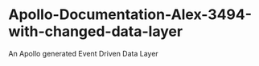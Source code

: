 # Apollo-Documentation-Alex-3494-with-changed-data-layer
An Apollo generated Event Driven Data Layer
